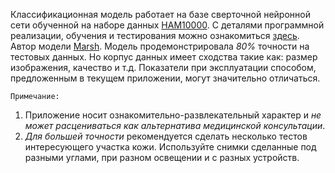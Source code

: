 
Классификационная модель работает на базе сверточной нейронной сети обученной на наборе данных [HAM10000](https://www.kaggle.com/kmader/skin-cancer-mnist-ham10000).
С деталями программной реализации, обучения и тестирования можно ознакомиться [здесь](https://www.kaggle.com/vbookshelf/skin-lesion-analyzer-tensorflow-js-web-app/).
Автор модели [Marsh](https://www.kaggle.com/vbookshelf).
Модель продемонстрировала *80%* точности на тестовых данных. Но корпус данных имеет сходства такие как: размер изображения, качество и т.д. Показатели при эксплуатации способом, предложенным в текущем приложении, могут значительно отличаться.

`Примечание:`
1. Приложение носит ознакомительно-развлекательный характер и *не может расцениваться как альтернатива медицинской консультации*.
2. *Для большей точности* рекомендуется сделать несколько тестов интересующего участка кожи. Используйте снимки сделанные под разными углами, при разном освещении и с разных устройств.
